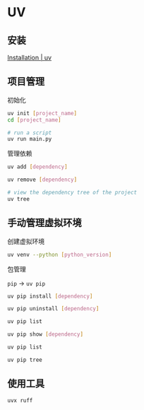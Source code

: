 # UV

## 安装

[Installation | uv](https://docs.astral.sh/uv/getting-started/installation/)

## 项目管理

初始化

```bash
uv init [project_name]
cd [project_name]

# run a script
uv run main.py
```

管理依赖

```bash
uv add [dependency]

uv remove [dependency]

# view the dependency tree of the project
uv tree
```

## 手动管理虚拟环境

创建虚拟环境

```bash
uv venv --python [python_version]
```

包管理

`pip` -> `uv pip`

```bash
uv pip install [dependency]

uv pip uninstall [dependency]

uv pip list

uv pip show [dependency]

uv pip list

uv pip tree
```

## 使用工具

```bash
uvx ruff
```

